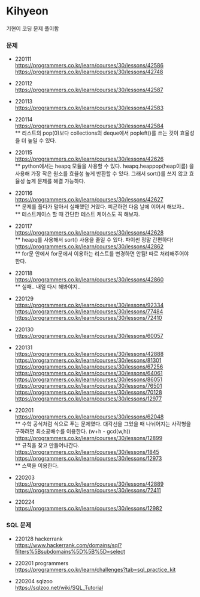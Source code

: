 # Kihyeon
기현이 코딩 문제 풀이함

### 문제

- 220111 </br>
https://programmers.co.kr/learn/courses/30/lessons/42586
</br>https://programmers.co.kr/learn/courses/30/lessons/42748

- 220112 </br>
https://programmers.co.kr/learn/courses/30/lessons/42587

- 220113 </br>
https://programmers.co.kr/learn/courses/30/lessons/42583

- 220114 </br>
https://programmers.co.kr/learn/courses/30/lessons/42584</br>
** 리스트의 pop(0)보다 collections의 deque에서 popleft()를 쓰는 것이 효율성을 더 높일 수 있다.

- 220115 </br>
https://programmers.co.kr/learn/courses/30/lessons/42626</br>
** python에서는 heapq 모듈을 사용할 수 있다. heapq.heappop(heap이름) 을 사용해 가장 작은 원소를 효율성 높게 반환할 수 있다. 그래서 sort()를 쓰지 않고 효율성 높게 문제를 해결 가능하다.

- 220116 </br>
https://programmers.co.kr/learn/courses/30/lessons/42627</br>
** 문제를 풀다가 말아서 실패했던 거였다. 피곤하면 다음 날에 이어서 해보자..</br>
** 테스트케이스 할 때 간단한 테스트 케이스도 꼭 해보자.

- 220117 </br>
https://programmers.co.kr/learn/courses/30/lessons/42628</br>
** heapq를 사용해서 sort() 사용을 줄일 수 있다. 파이썬 정말 간편하다!</br>
https://programmers.co.kr/learn/courses/30/lessons/42862</br>
** for문 안에서 for문에서 이용하는 리스트를 변경하면 안됨! 따로 처리해주어야 한다.

- 220118 </br>
https://programmers.co.kr/learn/courses/30/lessons/42860</br>
** 실패.. 내일 다시 해봐야지..</br>

- 220129 </br>
https://programmers.co.kr/learn/courses/30/lessons/92334</br>
https://programmers.co.kr/learn/courses/30/lessons/77484</br>
https://programmers.co.kr/learn/courses/30/lessons/72410</br>

- 220130 </br>
https://programmers.co.kr/learn/courses/30/lessons/60057</br>

- 220131 </br>
https://programmers.co.kr/learn/courses/30/lessons/42888</br>
https://programmers.co.kr/learn/courses/30/lessons/81301</br>
https://programmers.co.kr/learn/courses/30/lessons/67256</br>
https://programmers.co.kr/learn/courses/30/lessons/64061</br>
https://programmers.co.kr/learn/courses/30/lessons/86051</br>
https://programmers.co.kr/learn/courses/30/lessons/76501</br>
https://programmers.co.kr/learn/courses/30/lessons/70128</br>
https://programmers.co.kr/learn/courses/30/lessons/12977</br>

- 220201 </br>
https://programmers.co.kr/learn/courses/30/lessons/62048</br>
** 수학 공식처럼 식으로 푸는 문제였다. 대각선을 그었을 때 나뉘어지는 사각형을 구하려면 최소공배수를 이용한다. (w+h - gcd(w,h))</br>
https://programmers.co.kr/learn/courses/30/lessons/12899</br>
** 규칙을 찾고 만들어나간다.</br>
https://programmers.co.kr/learn/courses/30/lessons/1845</br>
https://programmers.co.kr/learn/courses/30/lessons/12973</br>
** 스택을 이용한다.</br>

- 220203 </br>
https://programmers.co.kr/learn/courses/30/lessons/42889 </br>
https://programmers.co.kr/learn/courses/30/lessons/72411 </br>

- 220224 </br>
https://programmers.co.kr/learn/courses/30/lessons/12982 </br>


### SQL 문제
- 220128 hackerrank</br>
https://www.hackerrank.com/domains/sql?filters%5Bsubdomains%5D%5B%5D=select</br>

- 220201 programmers</br>
https://programmers.co.kr/learn/challenges?tab=sql_practice_kit</br>

- 220204 sqlzoo</br>
https://sqlzoo.net/wiki/SQL_Tutorial</br>
